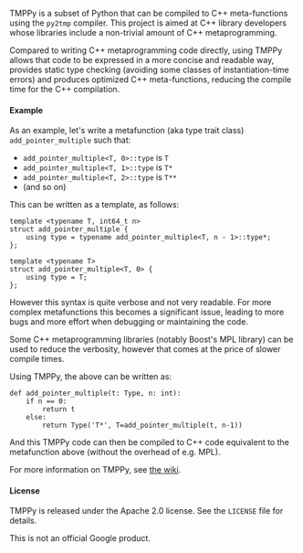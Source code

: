 TMPPy is a subset of Python that can be compiled to C++ meta-functions using the `py2tmp` compiler.
This project is aimed at C++ library developers whose libraries include a non-trivial amount of C++
metaprogramming.

Compared to writing C++ metaprogramming code directly, using TMPPy allows that code to be expressed in a
more concise and readable way, provides static type checking (avoiding some classes of instantiation-time
errors) and produces optimized C++ meta-functions, reducing the compile time for the C++ compilation.

#### Example

As an example, let's write a metafunction (aka type trait class) `add_pointer_multiple` such that:

* `add_pointer_multiple<T, 0>::type` is `T`
* `add_pointer_multiple<T, 1>::type` is `T*`
* `add_pointer_multiple<T, 2>::type` is `T**`
* (and so on)

This can be written as a template, as follows:

    template <typename T, int64_t n>
    struct add_pointer_multiple {
        using type = typename add_pointer_multiple<T, n - 1>::type*;
    };
    
    template <typename T>
    struct add_pointer_multiple<T, 0> {
        using type = T;
    };

However this syntax is quite verbose and not very readable. For more complex metafunctions this becomes a significant issue, leading to more bugs and more effort when debugging or maintaining the code.

Some C++ metaprogramming libraries (notably Boost's MPL library) can be used to reduce the verbosity, however that comes at the price of slower compile times.

Using TMPPy, the above can be written as:

    def add_pointer_multiple(t: Type, n: int):
        if n == 0:
            return t
        else:
            return Type('T*', T=add_pointer_multiple(t, n-1))

And this TMPPy code can then be compiled to C++ code equivalent to the metafunction above (without the overhead of e.g. MPL).

For more information on TMPPy, see [the wiki](https://github.com/google/tmppy/wiki).

#### License

TMPPy is released under the Apache 2.0 license. See the `LICENSE` file for details.

This is not an official Google product.
